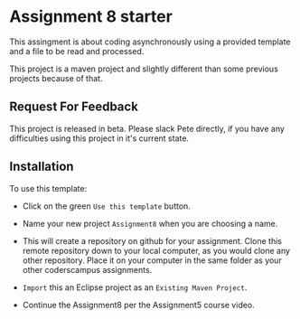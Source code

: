# Assignment 8 starter

This assingment is about coding asynchronously using a provided template and a file to be read and processed. 

This project is a maven project and slightly different than some previous projects because of that.

## Request For Feedback

This project is released in beta. Please slack Pete directly, if you have any difficulties using this project in it's current state.

## Installation

To use this template:

- Click on the green `Use this template` button.

- Name your new project `Assignment8` when you are choosing a name.

- This will create a repository on github for your assignment. Clone this remote repository down to your local computer, as you would clone any other repository. Place it on your computer in the same folder as your other coderscampus assignments.

- `Import` this an Eclipse project as an `Existing Maven Project`.

- Continue the Assignment8 per the Assignment5 course video.
